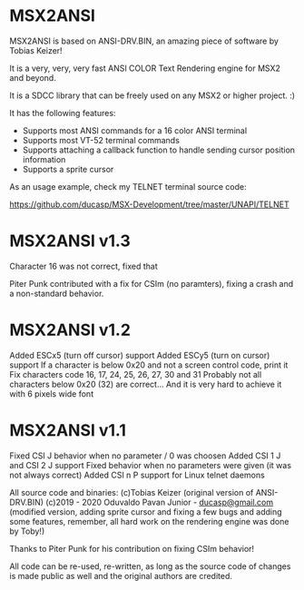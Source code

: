 # MSX2ANSI

MSX2ANSI is based on ANSI-DRV.BIN, an amazing piece of software by Tobias Keizer!

It is a very, very, very fast ANSI COLOR Text Rendering engine for MSX2 and beyond.

It is a SDCC library that can be freely used on any MSX2 or higher project. :)

It has the following features:

- Supports most ANSI commands for a 16 color ANSI terminal
- Supports most VT-52 terminal commands
- Supports attaching a callback function to handle sending cursor position information
- Supports a sprite cursor

As an usage example, check my TELNET terminal source code:

https://github.com/ducasp/MSX-Development/tree/master/UNAPI/TELNET

# MSX2ANSI v1.3

Character 16 was not correct, fixed that

Piter Punk contributed with a fix for CSIm (no paramters), fixing a crash and a non-standard behavior.

# MSX2ANSI v1.2

Added ESCx5 (turn off cursor) support
Added ESCy5 (turn on cursor) support
If a character is below 0x20 and not a screen control code, print it
Fix characters code 16, 17, 24, 25, 26, 27, 30 and 31
Probably not all characters below 0x20 (32) are correct... And it is very hard to achieve it with 6 pixels wide font


# MSX2ANSI v1.1

Fixed CSI J behavior when no parameter / 0 was choosen
Added CSI 1 J and CSI 2 J support
Fixed behavior when no parameters were given (it was not always correct)
Added CSI n P support for Linux telnet daemons

All source code and binaries: 
(c)Tobias Keizer (original version of ANSI-DRV.BIN)
(c)2019 - 2020 Oduvaldo Pavan Junior - ducasp@gmail.com (modified version, adding sprite cursor and fixing a few bugs and adding some features, remember, all hard work on the rendering engine was done by Toby!)

Thanks to Piter Punk for his contribution on fixing CSIm behavior!

All code can be re-used, re-written, as long as the source code of changes is made public as well and the original authors are credited.

